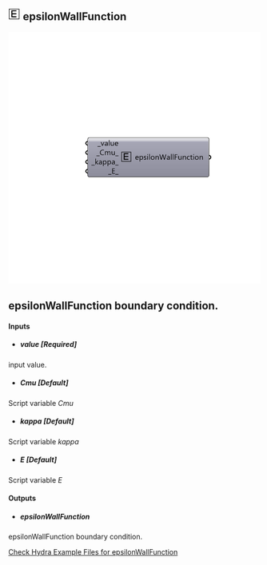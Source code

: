 ## ![](../../images/icons/epsilonWallFunction.png) epsilonWallFunction

![](../../images/components/epsilonWallFunction.png)

epsilonWallFunction boundary condition.
 -

#### Inputs
* ##### value [Required]
input value.
* ##### Cmu [Default]
Script variable _Cmu_
* ##### kappa [Default]
Script variable _kappa_
* ##### E [Default]
Script variable _E_

#### Outputs
* ##### epsilonWallFunction
epsilonWallFunction boundary condition.


[Check Hydra Example Files for epsilonWallFunction](https://hydrashare.github.io/hydra/index.html?keywords=Butterfly_epsilonWallFunction)